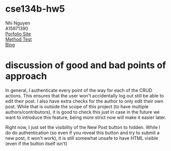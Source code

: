 # cse134b-hw5 
Nhi Nguyen      
A15971390   
[Porfolio Site](https://cse134b-hw5-d450a.web.app)    
[Method Test](https://cse134b-hw5-d450a.web.app/methodtest.html)    
[Blog](https://cse134b-hw5-d450a.web.app/crud.html)   


# discussion of good and bad points of approach      
In general, I authenticate every point of the way for each of the CRUD actions. This ensures that the user won't accidentally log out still be able to edit their post. I also have extra checks for the author to only edit their own post. While that is outside the scope of this project (to have multiple authors/contributors), it is good to check this just in case in the future we want to introduce this feature, being more strict now will make it easier later.      

Right now, I just set the visibility of the New Post button to hidden. While I do do authentication (so even if you reveal this button and try to submit a new post, it won't work), it is still somewhat unsafe to have HTML visible (even if the button itself isn't)